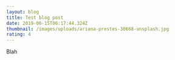 ```yaml
---
layout: blog
title: Test blog post
date: 2019-06-15T06:17:44.324Z
thumbnail: /images/uploads/ariana-prestes-30668-unsplash.jpg
rating: 4
---
```

Blah
